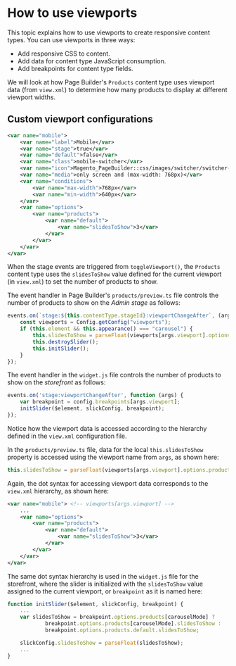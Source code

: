 # How to use viewports

This topic explains how to use viewports to create responsive content types. You can use viewports in three ways:

- Add responsive CSS to content.
- Add data for content type JavaScript consumption.
- Add breakpoints for content type fields.



We will look at how Page Builder's `Products` content type uses viewport data (from `view.xml`) to determine how many products to display at different viewport widths.



## Custom viewport configurations

```xml
<var name="mobile">
    <var name="label">Mobile</var>
    <var name="stage">true</var>
    <var name="default">false</var>
    <var name="class">mobile-switcher</var>
    <var name="icon">Magento_PageBuilder::css/images/switcher/switcher-mobile.svg</var>
    <var name="media">only screen and (max-width: 768px)</var>
    <var name="conditions">
        <var name="max-width">768px</var>
        <var name="min-width">640px</var>
    </var>
    <var name="options">
        <var name="products">
            <var name="default">
                <var name="slidesToShow">3</var>
            </var>
        </var>
    </var>
</var>
```

When the stage events are triggered from `toggleViewport()`, the `Products` content type uses the `slidesToShow` value defined for the current viewport (in `view.xml`) to set the number of products to show.

The event handler in Page Builder's `products/preview.ts` file controls the number of products to show on the _Admin stage_ as follows:

```typescript
events.on(`stage:${this.contentType.stageId}:viewportChangeAfter`, (args: {viewport: string}) => {
    const viewports = Config.getConfig("viewports");
    if (this.element && this.appearance() === "carousel") {
        this.slidesToShow = parseFloat(viewports[args.viewport].options.products.default.slidesToShow);
        this.destroySlider();
        this.initSlider();
    }
});
```

The event handler in the `widget.js` file controls the number of products to show on the _storefront_ as follows:

```javascript
events.on('stage:viewportChangeAfter', function (args) {
    var breakpoint = config.breakpoints[args.viewport];
    initSlider($element, slickConfig, breakpoint);
});
```

Notice how the viewport data is accessed according to the hierarchy defined in the `view.xml` configuration file.

In the `products/preview.ts` file, data for the local `this.slidesToShow` property is accessed using the viewport name from `args`, as shown here:

```javascript
this.slidesToShow = parseFloat(viewports[args.viewport].options.products.default.slidesToShow);
```

Again, the dot syntax for accessing viewport data corresponds to the `view.xml` hierarchy, as shown here:

```xml
<var name="mobile"> <!-- viewports[args.viewport] -->
    ...
    <var name="options">
        <var name="products">
            <var name="default">
                <var name="slidesToShow">3</var>
            </var>
        </var>
    </var>
</var>
```

The same dot syntax hierarchy is used in the `widget.js` file for the storefront, where the slider is initialized with the `slidesToShow` value assigned to the current viewport, or `breakpoint` as it is named here:

```javascript
function initSlider($element, slickConfig, breakpoint) {
    ...
    var slidesToShow = breakpoint.options.products[carouselMode] ?
            breakpoint.options.products[carouselMode].slidesToShow :
            breakpoint.options.products.default.slidesToShow;

    slickConfig.slidesToShow = parseFloat(slidesToShow);
    ...
}
```
